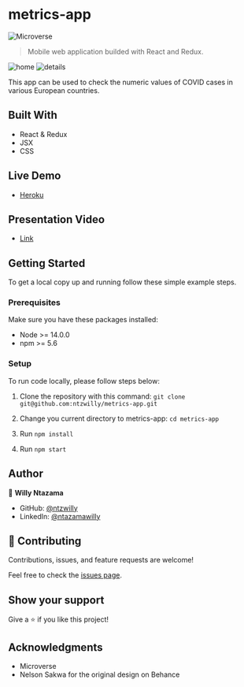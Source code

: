 # metrics-app

![Microverse](https://img.shields.io/badge/Microverse-blueviolet)

> Mobile web application builded with React and Redux.

![home](https://user-images.githubusercontent.com/9049260/142418227-e5946248-2607-4aa6-9022-ed873d08367b.png)
![details](https://user-images.githubusercontent.com/9049260/142418311-17783d8d-d7b6-4d01-8ff6-344944bca413.png)

This app can be used to check the numeric values of COVID cases in various European countries.
## Built With

- React & Redux
- JSX
- CSS

## Live Demo

- [Heroku](https://metrics-app-covid.herokuapp.com/)

## Presentation Video

- [Link](https://youtu.be/8kpV2FQUWKQ)
## Getting Started

To get a local copy up and running follow these simple example steps.

### Prerequisites

Make sure you have these packages installed:

   - Node >= 14.0.0 
   - npm >= 5.6

### Setup

To run code locally, please follow steps below:

1. Clone the repository with this command: `git clone git@github.com:ntzwilly/metrics-app.git`

2. Change you current directory to metrics-app: `cd metrics-app`
 
3. Run `npm install`
   
4. Run `npm start`

## Author

👤 **Willy Ntazama**

- GitHub: [@ntzwilly](https://github.com/ntzwilly)
- LinkedIn: [@ntazamawilly](https://linkedin.com/in/ntazama-willy-b676b7aa)
## 🤝 Contributing

Contributions, issues, and feature requests are welcome!

Feel free to check the [issues page](../../issues/).

## Show your support

Give a ⭐️ if you like this project!

## Acknowledgments

- Microverse
- Nelson Sakwa for the original design on Behance
